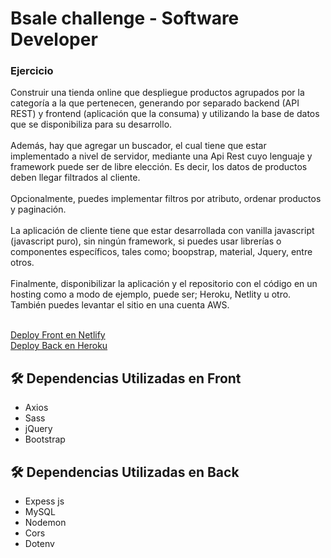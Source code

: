 # Bsale challenge - Software Developer
### Ejercicio
Construir una tienda online que despliegue productos agrupados por la categoría a la que pertenecen, generando por separado backend (API REST) y frontend (aplicación que la consuma) y utilizando la base de datos que se disponibiliza para
su desarrollo.<br/><br/>
Además, hay que agregar un buscador, el cual tiene que estar implementado a nivel de servidor, 
mediante una Api Rest cuyo lenguaje y framework puede ser de libre elección. Es decir, los datos de productos deben llegar filtrados al cliente.<br/><br/>
Opcionalmente, puedes implementar filtros por atributo, ordenar productos y
paginación.<br/><br/>
La aplicación de cliente tiene que estar desarrollada con vanilla javascript
(javascript puro), sin ningún framework, si puedes usar librerías o componentes
específicos, tales como; boopstrap, material, Jquery, entre otros.<br/><br/>
Finalmente, disponibilizar la aplicación y el repositorio con el código en un hosting
como a modo de ejemplo, puede ser; Heroku, Netlity u otro. También puedes levantar
el sitio en una cuenta AWS. <br/><br/>

[Deploy Front en Netlify](https://bsale-challenge.netlify.app/)<br/>
[Deploy Back en Heroku](https://challenge--bsale.herokuapp.com)

## 🛠️ Dependencias Utilizadas en Front
* Axios
* Sass
* jQuery
* Bootstrap

## 🛠️ Dependencias Utilizadas en Back

* Expess js
* MySQL
* Nodemon
* Cors
* Dotenv
